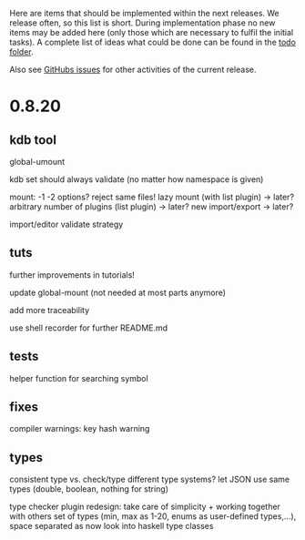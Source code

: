 Here are items that should be implemented within the next releases.
We release often, so this list is short.
During implementation phase no new items may be added here (only
those which are necessary to fulfil the initial tasks).
A complete list of ideas what could be done can be found in the
[todo folder](.).

Also see [GitHubs issues](http://git.libelektra.org/issues)
for other activities of the current release.






# 0.8.20

## kdb tool

global-umount

kdb set should always validate
	(no matter how namespace is given)

mount:
	-1 -2 options?
	reject same files!
	lazy mount (with list plugin) -> later?
	arbitrary number of plugins (list plugin) -> later?
	new import/export -> later?

import/editor validate strategy


## tuts

further improvements in tutorials!

update global-mount (not needed at most parts anymore)

add more traceability

use shell recorder for further README.md


## tests

helper function for searching symbol


## fixes

compiler warnings:
	key hash warning


## types

consistent type vs. check/type
different type systems?
let JSON use same types (double, boolean, nothing for string)

type checker plugin redesign: take care of simplicity + working together with others
	set of types (min, max as 1-20, enums as user-defined types,...), space separated as now
	look into haskell type classes




